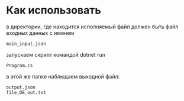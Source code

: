 # Как использовать

в директории, где находится исполняемый файл должен быть файл входных данных с именем
``` 
main_input.json
``` 

 запускаем скрипт командой dotnet run 
 ``` 
 Program.cs
``` 

в этой же папке наблюдаем выходной файл:
``` 
output.json
file_DE_out.txt
``` 
